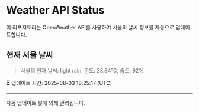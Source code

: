 
# Weather API Status

이 리포지토리는 OpenWeather API를 사용하여 서울의 날씨 정보를 자동으로 업데이트합니다.

## 현재 서울 날씨
> 서울의 현재 날씨: light rain, 온도: 23.84°C, 습도: 92%

⏳ 업데이트 시간: 2025-08-03 18:25:17 (UTC)

---
자동 업데이트 봇에 의해 관리됩니다.
